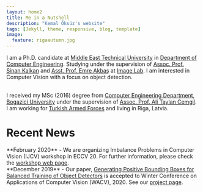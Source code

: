 ```yaml
---
layout: home2
title: Me in a Nutshell
description: "Kemal Öksüz's website"
tags: [Jekyll, theme, responsive, blog, template]
image:
  feature: rigaautumn.jpg
---
```


I am a Ph.D. candidate at <a href="https://www.metu.edu.tr" target="_blank">Middle East Technical University</a> in <a href="https://ceng.metu.edu.tr" target="_blank">Department of Computer Engineering</a>. Studying under the supervision of <a href="http://www.kovan.ceng.metu.edu.tr/~sinan/" target="_blank">Assoc. Prof. Sinan Kalkan</a> and <a href="http://user.ceng.metu.edu.tr/~emre/" target="_blank">Asst. Prof. Emre Akbaş</a> at <a href="https://image.ceng.metu.edu.tr" target="_blank">Image Lab</a>. I am interested in Computer Vision with a focus on object detection.

<br />
I received my MSc (2016) degree from <a href="https://www.cmpe.boun.edu.tr" target="_blank">Computer Engineering Department</a>, <a href="http://www.boun.edu.tr/en-US/Index" target="_blank">Bogazici University</a> under the supervision of <a href="https://www.cmpe.boun.edu.tr/~cemgil/" target="_blank">Assoc. Prof. Ali Taylan Cemgil</a>.

<br />
I am working for <a href="https://www.tsk.tr/HomeEng" target="_blank">Turkish Armed Forces</a> and living in Riga, Latvia.

<h1>Recent News</h1> 
**February 2020** - We are organizing Imbalance Problems in Computer Vision (IJCV) workshop in ECCV 20. For further information, please check the <a href="https://sites.google.com/view/ipcv2020/" target="_blank"> workshop web page</a>.<br /> 
**December 2019** - Our paper, <a href="https://arxiv.org/abs/1909.09777" target="_blank">Generating Positive Bounding Boxes for Balanced Training of Object Detectors</a> is accepted to Winter Conference on Applications of Computer Vision (WACV), 2020. See our <a href="https://github.com/kemaloksuz/BoundingBoxGenerator" target="_blank">project page</a>.<br />
